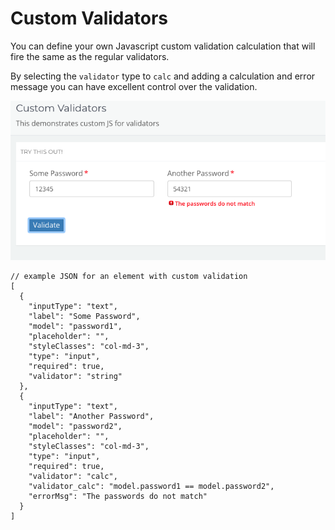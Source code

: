 # Custom Validators

You can define your own Javascript custom validation calculation that will fire the same as the regular validators.

By selecting the `validator` type to `calc` and adding a calculation and error message you can have excellent control over the validation.

![](../../../.gitbook/assets/screen-shot-2018-01-19-at-6.47.50-pm.png)

```text
// example JSON for an element with custom validation
[
  {
    "inputType": "text",
    "label": "Some Password",
    "model": "password1",
    "placeholder": "",
    "styleClasses": "col-md-3",
    "type": "input",
    "required": true,
    "validator": "string"
  },
  {
    "inputType": "text",
    "label": "Another Password",
    "model": "password2",
    "placeholder": "",
    "styleClasses": "col-md-3",
    "type": "input",
    "required": true,
    "validator": "calc",
    "validator_calc": "model.password1 == model.password2",
    "errorMsg": "The passwords do not match"
  }
]
```

